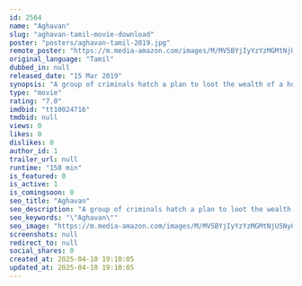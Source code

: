 ```yaml
---
id: 2564
name: "Aghavan"
slug: "aghavan-tamil-movie-download"
poster: "posters/aghavan-tamil-2019.jpg"
remote_poster: "https://m.media-amazon.com/images/M/MV5BYjIyYzYzMGMtNjU5Ny00Njk2LWE0YWMtNDRhNGMzYTVhYWVhXkEyXkFqcGdeQXVyMzYxOTQ3MDg@._V1_SX300.jpg"
original_language: "Tamil"
dubbed_in: null
released_date: "15 Mar 2019"
synopsis: "A group of criminals hatch a plan to loot the wealth of a huge temple for their selfish needs."
type: "movie"
rating: "7.0"
imdbid: "tt10024716"
tmdbid: null
views: 0
likes: 0
dislikes: 0
author_id: 1
trailer_url: null
runtime: "158 min"
is_featured: 0
is_active: 1
is_comingsoon: 0
seo_title: "Aghavan"
seo_description: "A group of criminals hatch a plan to loot the wealth of a huge temple for their selfish needs."
seo_keywords: "\"Aghavan\""
seo_image: "https://m.media-amazon.com/images/M/MV5BYjIyYzYzMGMtNjU5Ny00Njk2LWE0YWMtNDRhNGMzYTVhYWVhXkEyXkFqcGdeQXVyMzYxOTQ3MDg@._V1_SX300.jpg"
screenshots: null
redirect_to: null
social_shares: 0
created_at: 2025-04-10 19:10:05
updated_at: 2025-04-10 19:10:05
---
```


